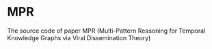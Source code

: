 # MPR
The source code of paper MPR (Multi-Pattern Reasoning for Temporal Knowledge Graphs via Viral Dissemination Theory)
